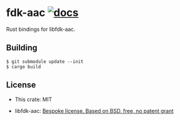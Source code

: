 # fdk-aac [![docs](https://docs.rs/fdk-aac/badge.svg)](https://docs.rs/fdk-aac)

Rust bindings for libfdk-aac.

## Building

```sh-session
$ git submodule update --init
$ cargo build
```

## License

* This crate: MIT

* libfdk-aac: [Bespoke license. Based on BSD, free, no patent grant](https://fedoraproject.org/wiki/Licensing/FDK-AAC)
